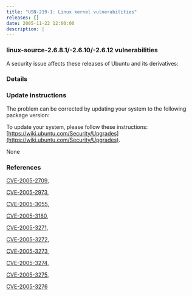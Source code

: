```yaml
---
title: "USN-219-1: Linux kernel vulnerabilities"
releases: []
date: 2005-11-22 12:00:00
description: |
--- 
```

 
### linux-source-2.6.8.1/-2.6.10/-2.6.12 vulnerabilities

A security issue affects these releases of Ubuntu and its derivatives:

### Details

### Update instructions

The problem can be corrected by updating your system to the following package version:

To update your system, please follow these instructions: [https://wiki.ubuntu.com/Security/Upgrades](https://wiki.ubuntu.com/Security/Upgrades).

None

### References

 [CVE-2005-2709](http://people.ubuntu.com/~ubuntu-security/cve/CVE-2005-2709), 

 [CVE-2005-2973](http://people.ubuntu.com/~ubuntu-security/cve/CVE-2005-2973), 

 [CVE-2005-3055](http://people.ubuntu.com/~ubuntu-security/cve/CVE-2005-3055), 

 [CVE-2005-3180](http://people.ubuntu.com/~ubuntu-security/cve/CVE-2005-3180), 

 [CVE-2005-3271](http://people.ubuntu.com/~ubuntu-security/cve/CVE-2005-3271), 

 [CVE-2005-3272](http://people.ubuntu.com/~ubuntu-security/cve/CVE-2005-3272), 

 [CVE-2005-3273](http://people.ubuntu.com/~ubuntu-security/cve/CVE-2005-3273), 

 [CVE-2005-3274](http://people.ubuntu.com/~ubuntu-security/cve/CVE-2005-3274), 

 [CVE-2005-3275](http://people.ubuntu.com/~ubuntu-security/cve/CVE-2005-3275), 

 [CVE-2005-3276](http://people.ubuntu.com/~ubuntu-security/cve/CVE-2005-3276)
 
